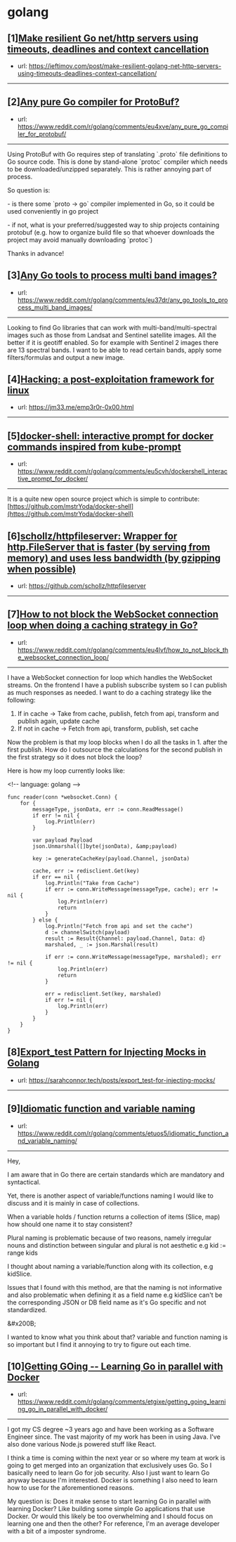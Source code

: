 # golang
## [1][Make resilient Go net/http servers using timeouts, deadlines and context cancellation](https://www.reddit.com/r/golang/comments/eu4lkj/make_resilient_go_nethttp_servers_using_timeouts/)
- url: https://ieftimov.com/post/make-resilient-golang-net-http-servers-using-timeouts-deadlines-context-cancellation/
---

## [2][Any pure Go compiler for ProtoBuf?](https://www.reddit.com/r/golang/comments/eu4xve/any_pure_go_compiler_for_protobuf/)
- url: https://www.reddit.com/r/golang/comments/eu4xve/any_pure_go_compiler_for_protobuf/
---
Using ProtoBuf with Go requires step of translating \`.proto\` file definitions to Go source code. This is done by stand-alone \`protoc\` compiler which needs to be downloaded/unzipped separately. This is rather annoying part of process.

So question is:

\- is there some \`proto -&gt; go\` compiler implemented in Go, so it could be used conveniently in go project

\- if not, what is your preferred/suggested way to ship projects containing protobuf (e.g. how to organize build file so that whoever downloads the project may avoid manually downloading \`protoc\`)

Thanks in advance!
## [3][Any Go tools to process multi band images?](https://www.reddit.com/r/golang/comments/eu37dr/any_go_tools_to_process_multi_band_images/)
- url: https://www.reddit.com/r/golang/comments/eu37dr/any_go_tools_to_process_multi_band_images/
---
Looking to find Go libraries that can work with multi-band/multi-spectral images such as those from Landsat and Sentinel satellite images. All the better if it is geotiff enabled.
So for example with Sentinel 2 images there are 13 spectral bands. I want to be able to read certain bands, apply some filters/formulas and output a new image.
## [4][Hacking: a post-exploitation framework for linux](https://www.reddit.com/r/golang/comments/eu4ou1/hacking_a_postexploitation_framework_for_linux/)
- url: https://jm33.me/emp3r0r-0x00.html
---

## [5][docker-shell: interactive prompt for docker commands inspired from kube-prompt](https://www.reddit.com/r/golang/comments/eu5cvh/dockershell_interactive_prompt_for_docker/)
- url: https://www.reddit.com/r/golang/comments/eu5cvh/dockershell_interactive_prompt_for_docker/
---
It is a quite new open source project which is simple to contribute: [https://github.com/mstrYoda/docker-shell](https://github.com/mstrYoda/docker-shell)
## [6][schollz/httpfileserver: Wrapper for http.FileServer that is faster (by serving from memory) and uses less bandwidth (by gzipping when possible)](https://www.reddit.com/r/golang/comments/etqk50/schollzhttpfileserver_wrapper_for_httpfileserver/)
- url: https://github.com/schollz/httpfileserver
---

## [7][How to not block the WebSocket connection loop when doing a caching strategy in Go?](https://www.reddit.com/r/golang/comments/eu4lvf/how_to_not_block_the_websocket_connection_loop/)
- url: https://www.reddit.com/r/golang/comments/eu4lvf/how_to_not_block_the_websocket_connection_loop/
---
I have a WebSocket connection for loop which handles the WebSocket streams. On the frontend I have a publish subscribe system so I can publish as much responses as needed. I want to do a caching strategy like the following:

1.  If in cache -&gt; Take from cache, publish, fetch from api, transform and publish again, update cache
2. If not in cache -&gt; Fetch from api, transform, publish, set cache

Now the problem is that my loop blocks when I do all the tasks in 1. after the first publish. How do I outsource the calculations for the second publish in the first strategy so it does not block the loop?

Here is how my loop currently looks like:

&lt;!-- language: golang --&gt;

    func reader(conn *websocket.Conn) {
    	for {
    		messageType, jsonData, err := conn.ReadMessage()
    		if err != nil {
    			log.Println(err)
    		}
    
    		var payload Payload
    		json.Unmarshal([]byte(jsonData), &amp;payload)
    
    		key := generateCacheKey(payload.Channel, jsonData)
    
    		cache, err := redisclient.Get(key)
    		if err == nil {
    			log.Println("Take from Cache")
    			if err := conn.WriteMessage(messageType, cache); err != nil {
    				log.Println(err)
    				return
    			}
    		} else {
    			log.Println("Fetch from api and set the cache")
    			d := channelSwitch(payload)
    			result := Result{Channel: payload.Channel, Data: d}
    			marshaled, _ := json.Marshal(result)
    
    			if err := conn.WriteMessage(messageType, marshaled); err != nil {
    				log.Println(err)
    				return
    			}
    
    			err = redisclient.Set(key, marshaled)
    			if err != nil {
    				log.Println(err)
    			}
    		}
    	}
    }
## [8][Export_test Pattern for Injecting Mocks in Golang](https://www.reddit.com/r/golang/comments/etyxar/export_test_pattern_for_injecting_mocks_in_golang/)
- url: https://sarahconnor.tech/posts/export_test-for-injecting-mocks/
---

## [9][Idiomatic function and variable naming](https://www.reddit.com/r/golang/comments/etuos5/idiomatic_function_and_variable_naming/)
- url: https://www.reddit.com/r/golang/comments/etuos5/idiomatic_function_and_variable_naming/
---
Hey,

I am aware that in Go there are certain standards which are mandatory and syntactical.

Yet, there is another aspect of variable/functions naming I would like to discuss and it is mainly in case of collections.

When a variable holds / function returns a collection of items (Slice, map) how should one name it to stay consistent?

Plural naming is problematic because of two reasons, namely irregular nouns and distinction between singular and plural is not aesthetic e.g kid := range kids

I thought about naming a variable/function along with its collection, e.g kidSlice.

Issues that  I found with this method, are that the naming is not informative and also problematic when defining it as a field name e.g kidSlice can't be the corresponding JSON or DB field name as it's Go specific and not standardized.

&amp;#x200B;

I wanted to know what you think about that? variable and function naming is so important but I find it annoying to try to figure out each time.
## [10][Getting GOing -- Learning Go in parallel with Docker](https://www.reddit.com/r/golang/comments/etgixe/getting_going_learning_go_in_parallel_with_docker/)
- url: https://www.reddit.com/r/golang/comments/etgixe/getting_going_learning_go_in_parallel_with_docker/
---
I got my CS degree \~3 years ago and have been working as a Software Engineer since. The vast majority of my work has been in using Java. I've also done various Node.js powered stuff like React. 

I think a time is coming within the next year or so where my team at work is going to get merged into an organization that exclusively uses Go. So I basically need to learn Go for job security. Also I just want to learn Go anyway because I'm interested. Docker is something I also need to learn how to use for the aforementioned reasons.

My question is: Does it make sense to start learning Go in parallel with learning Docker? Like building some simple Go applications that use Docker. Or would this likely be too overwhelming and I should focus on learning one and then the other? For reference, I'm an average developer with a bit of a imposter syndrome.

